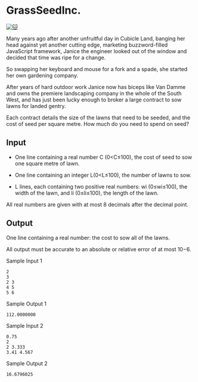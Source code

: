 # GrassSeedInc.

[![:cat:](https://open.kattis.com/favicon)](https://open.kattis.com/problems/grassseed)

Many years ago after another unfruitful day in Cubicle Land, banging her head against yet another cutting edge, marketing buzzword-filled JavaScript framework, Janice the engineer looked out of the window and decided that time was ripe for a change.

So swapping her keyboard and mouse for a fork and a spade, she started her own gardening company.

After years of hard outdoor work Janice now has biceps like Van Damme and owns the premiere landscaping company in the whole of the South West, and has just been lucky enough to broker a large contract to sow lawns for landed gentry.

Each contract details the size of the lawns that need to be seeded, and the cost of seed per square metre. How much do you need to spend on seed?

## Input

* One line containing a real number C (0<C≤100), the cost of seed to sow one square metre of lawn.

* One line containing an integer L(0<L≤100), the number of lawns to sow. 

* L lines, each containing two positive real numbers: wi (0≤wi≤100), the width of the lawn, and li (0≤li≤100), the length of the lawn.

All real numbers are given with at most 8 decimals after the decimal point.

## Output

One line containing a real number: the cost to sow all of the lawns.

All output must be accurate to an absolute or relative error of at most 10−6.

Sample Input 1
```
2
3
2 3
4 5
5 6
```
Sample Output 1
```
112.0000000
```

Sample Input 2
```
0.75
2
2 3.333
3.41 4.567
```
Sample Output 2
```
16.6796025
```
